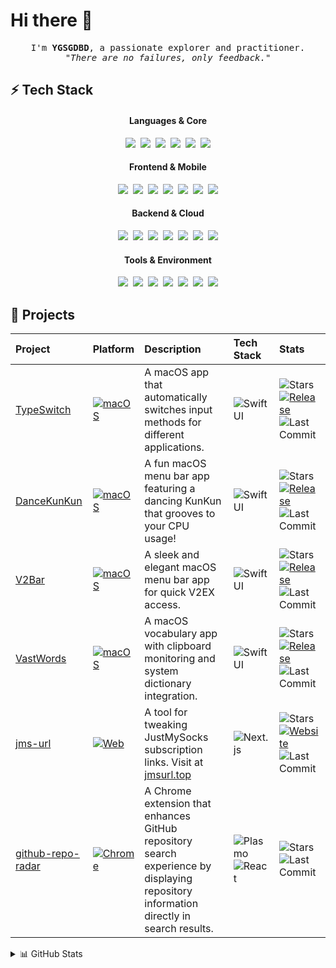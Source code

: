 # Hi there 👋

<p align="center">
  <samp>
    I'm <b>YGSGDBD</b>, a passionate explorer and practitioner.<br/>
    <em>"There are no failures, only feedback."</em>
  </samp>
</p>

## ⚡ Tech Stack

<div align="center">
  <h4>Languages & Core</h4>
  <img src="https://img.shields.io/badge/-TypeScript-3178C6?style=flat&logo=typescript&logoColor=white" />&nbsp;
  <img src="https://img.shields.io/badge/-JavaScript-F7DF1E?style=flat&logo=javascript&logoColor=black" />&nbsp;
  <img src="https://img.shields.io/badge/-Swift-FA7343?style=flat&logo=swift&logoColor=white" />&nbsp;
  <img src="https://img.shields.io/badge/-Python-3776AB?style=flat&logo=python&logoColor=white" />&nbsp;
  <img src="https://img.shields.io/badge/-Rust-B7410E?style=flat&logo=rust&logoColor=white" />&nbsp;
  <img src="https://img.shields.io/badge/-Solidity-363636?style=flat&logo=solidity&logoColor=white" />

  <h4>Frontend & Mobile</h4>
  <img src="https://img.shields.io/badge/-Vue.js-4FC08D?style=flat&logo=vue.js&logoColor=white" />&nbsp;
  <img src="https://img.shields.io/badge/-Svelte-FF3E00?style=flat&logo=svelte&logoColor=white" />&nbsp;
  <img src="https://img.shields.io/badge/-React-61DAFB?style=flat&logo=react&logoColor=black" />&nbsp;
  <img src="https://img.shields.io/badge/-Next.js-FFFFFF?style=flat&logo=next.js&logoColor=black" />&nbsp;
  <img src="https://img.shields.io/badge/-SwiftUI-0D96F6?style=flat&logo=swift&logoColor=white" />&nbsp;
  <img src="https://img.shields.io/badge/-UIKit-2396F3?style=flat&logo=swift&logoColor=white" />&nbsp;
  <img src="https://img.shields.io/badge/-iOS-666666?style=flat&logo=apple&logoColor=white" />

  <h4>Backend & Cloud</h4>
  <img src="https://img.shields.io/badge/-Node.js-339933?style=flat&logo=node.js&logoColor=white" />&nbsp;
  <img src="https://img.shields.io/badge/-Bun-FBF0DF?style=flat&logo=bun&logoColor=black" />&nbsp;
  <img src="https://img.shields.io/badge/-Docker-2496ED?style=flat&logo=docker&logoColor=white" />&nbsp;
  <img src="https://img.shields.io/badge/-GitHub%20Actions-2088FF?style=flat&logo=github-actions&logoColor=white" />&nbsp;
  <img src="https://img.shields.io/badge/-Cloudflare-F38020?style=flat&logo=cloudflare&logoColor=white" />&nbsp;
  <img src="https://img.shields.io/badge/-Vercel-000000?style=flat&logo=vercel&logoColor=white" />&nbsp;
  <img src="https://img.shields.io/badge/-Ethereum-3C3C3D?style=flat&logo=ethereum&logoColor=white" />

  <h4>Tools & Environment</h4>
  <img src="https://img.shields.io/badge/-macOS-666666?style=flat&logo=apple&logoColor=white" />&nbsp;
  <img src="https://img.shields.io/badge/-WebStorm-07C3F2?style=flat&logo=webstorm&logoColor=white" />&nbsp;
  <img src="https://img.shields.io/badge/-PyCharm-21D789?style=flat&logo=pycharm&logoColor=white" />&nbsp;
  <img src="https://img.shields.io/badge/-VS%20Code-007ACC?style=flat&logo=vscode&logoColor=white" />&nbsp;
  <img src="https://img.shields.io/badge/-Xcode-147EFB?style=flat&logo=xcode&logoColor=white" />&nbsp;
  <img src="https://img.shields.io/badge/-Chrome-4285F4?style=flat&logo=google-chrome&logoColor=white" />&nbsp;
  <img src="https://img.shields.io/badge/-Obsidian-4C3AC5?style=flat&logo=obsidian&logoColor=white" />
</div>

## 🚀 Projects

| Project | Platform | Description | Tech Stack | Stats |
|:--|:--|:--|:--|:--|
| [TypeSwitch](https://github.com/ygsgdbd/TypeSwitch) | [![macOS](https://img.shields.io/badge/-macOS-666666?style=flat&logo=apple&logoColor=white)](https://github.com/ygsgdbd/TypeSwitch/releases/latest) | A macOS app that automatically switches input methods for different applications. | ![SwiftUI](https://img.shields.io/badge/-SwiftUI-0D96F6?style=flat&logo=swift&logoColor=white) | ![Stars](https://img.shields.io/github/stars/ygsgdbd/TypeSwitch?style=flat) [![Release](https://img.shields.io/github/v/release/ygsgdbd/TypeSwitch?style=flat)](https://github.com/ygsgdbd/TypeSwitch/releases) ![Last Commit](https://img.shields.io/github/last-commit/ygsgdbd/TypeSwitch?style=flat) |
| [DanceKunKun](https://github.com/ygsgdbd/DanceKunKun) | [![macOS](https://img.shields.io/badge/-macOS-666666?style=flat&logo=apple&logoColor=white)](https://github.com/ygsgdbd/DanceKunKun/releases/latest) | A fun macOS menu bar app featuring a dancing KunKun that grooves to your CPU usage! | ![SwiftUI](https://img.shields.io/badge/-SwiftUI-0D96F6?style=flat&logo=swift&logoColor=white) | ![Stars](https://img.shields.io/github/stars/ygsgdbd/DanceKunKun?style=flat) [![Release](https://img.shields.io/github/v/release/ygsgdbd/DanceKunKun?style=flat)](https://github.com/ygsgdbd/DanceKunKun/releases) ![Last Commit](https://img.shields.io/github/last-commit/ygsgdbd/DanceKunKun?style=flat) |
| [V2Bar](https://github.com/ygsgdbd/V2Bar) | [![macOS](https://img.shields.io/badge/-macOS-666666?style=flat&logo=apple&logoColor=white)](https://github.com/ygsgdbd/V2Bar/releases/latest) | A sleek and elegant macOS menu bar app for quick V2EX access. | ![SwiftUI](https://img.shields.io/badge/-SwiftUI-0D96F6?style=flat&logo=swift&logoColor=white) | ![Stars](https://img.shields.io/github/stars/ygsgdbd/V2Bar?style=flat) [![Release](https://img.shields.io/github/v/release/ygsgdbd/V2Bar?style=flat)](https://github.com/ygsgdbd/V2Bar/releases) ![Last Commit](https://img.shields.io/github/last-commit/ygsgdbd/V2Bar?style=flat) |
| [VastWords](https://github.com/ygsgdbd/VastWords) | [![macOS](https://img.shields.io/badge/-macOS-666666?style=flat&logo=apple&logoColor=white)](https://github.com/ygsgdbd/VastWords/releases/latest) | A macOS vocabulary app with clipboard monitoring and system dictionary integration. | ![SwiftUI](https://img.shields.io/badge/-SwiftUI-0D96F6?style=flat&logo=swift&logoColor=white) | ![Stars](https://img.shields.io/github/stars/ygsgdbd/VastWords?style=flat) [![Release](https://img.shields.io/github/v/release/ygsgdbd/VastWords?style=flat)](https://github.com/ygsgdbd/VastWords/releases) ![Last Commit](https://img.shields.io/github/last-commit/ygsgdbd/VastWords?style=flat) |
| [jms-url](https://github.com/ygsgdbd/jms-url) | [![Web](https://img.shields.io/badge/-Web-4285F4?style=flat&logo=firefox&logoColor=white)](https://jmsurl.top) | A tool for tweaking JustMySocks subscription links. Visit at [jmsurl.top](https://jmsurl.top) | ![Next.js](https://img.shields.io/badge/-Next.js-FFFFFF?style=flat&logo=next.js&logoColor=black) | ![Stars](https://img.shields.io/github/stars/ygsgdbd/jms-url?style=flat) [![Website](https://img.shields.io/badge/-jmsurl.top-000000?style=flat)](https://jmsurl.top) ![Last Commit](https://img.shields.io/github/last-commit/ygsgdbd/jms-url?style=flat) |
| [github-repo-radar](https://github.com/ygsgdbd/github-repo-radar) | [![Chrome](https://img.shields.io/badge/-Chrome-4285F4?style=flat&logo=google-chrome&logoColor=white)](https://chrome.google.com/webstore/detail/github-repo-radar) | A Chrome extension that enhances GitHub repository search experience by displaying repository information directly in search results. | ![Plasmo](https://img.shields.io/badge/-Plasmo-000000?style=flat&logo=react&logoColor=white) ![React](https://img.shields.io/badge/-React-61DAFB?style=flat&logo=react&logoColor=black) | ![Stars](https://img.shields.io/github/stars/ygsgdbd/github-repo-radar?style=flat) ![Last Commit](https://img.shields.io/github/last-commit/ygsgdbd/github-repo-radar?style=flat) |

<details>
<summary>📊 GitHub Stats</summary>

<div align="center">
  <div style="display: grid; grid-template-columns: repeat(2, 1fr); gap: 1rem; width: 100%; max-width: 800px;">
    <picture>
      <source media="(prefers-color-scheme: dark)" srcset="https://github-readme-stats.vercel.app/api?username=ygsgdbd&show_icons=true&theme=dark&hide_border=true&count_private=true&hide=contribs&card_width=400" />
      <source media="(prefers-color-scheme: light)" srcset="https://github-readme-stats.vercel.app/api?username=ygsgdbd&show_icons=true&theme=default&hide_border=true&count_private=true&hide=contribs&card_width=400" />
      <img width="100%" src="https://github-readme-stats.vercel.app/api?username=ygsgdbd&show_icons=true&theme=default&hide_border=true&count_private=true&hide=contribs&card_width=400" />
    </picture>
    <picture>
      <source media="(prefers-color-scheme: dark)" srcset="https://github-readme-stats.vercel.app/api/top-langs/?username=ygsgdbd&layout=compact&theme=dark&hide_border=true&card_width=400" />
      <source media="(prefers-color-scheme: light)" srcset="https://github-readme-stats.vercel.app/api/top-langs/?username=ygsgdbd&layout=compact&theme=default&hide_border=true&card_width=400" />
      <img width="100%" src="https://github-readme-stats.vercel.app/api/top-langs/?username=ygsgdbd&layout=compact&theme=default&hide_border=true&card_width=400" />
    </picture>
  </div>
  <br/>
  <picture>
    <source media="(prefers-color-scheme: dark)" srcset="https://github-profile-trophy.vercel.app/?username=ygsgdbd&theme=onestar&no-frame=true&column=6&row=1" />
    <source media="(prefers-color-scheme: light)" srcset="https://github-profile-trophy.vercel.app/?username=ygsgdbd&theme=flat&no-frame=true&column=6&row=1" />
    <img width="80%" src="https://github-profile-trophy.vercel.app/?username=ygsgdbd&theme=flat&no-frame=true&column=6&row=1" />
  </picture>
</div>

</details>
